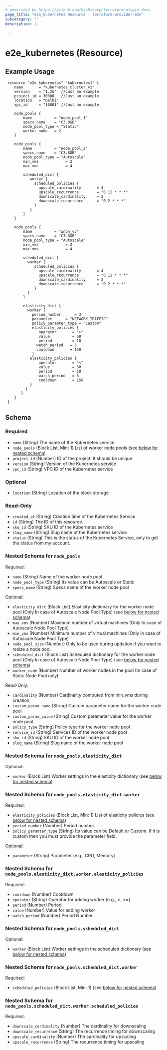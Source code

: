 ```yaml
---
# generated by https://github.com/hashicorp/terraform-plugin-docs
page_title: "e2e_kubernetes Resource - terraform-provider-e2e"
subcategory: ""
description: |-
  
---
```


# e2e_kubernetes (Resource)


## Example Usage
```hcl
 resource "e2e_kubernetes" "kubernetes1" {
    name       = "kubernetes_cluster_v1"
    version    = "1.25"  //Just an example
    project_id = 30000   //Just an example
    location   = "Delhi"
    vpc_id     = "10001" //Just an example

    node_pools {
        name          = "node_pool_1"
        specs_name    = "C3.8GB"
        node_pool_type = "Static"
        worker_node   = 2
    }

    node_pools {
        name          = "node_pool_2"
        specs_name    = "C3.8GB"
        node_pool_type = "Autoscale"
        min_vms            = 2
        max_vms            = 4

        scheduled_dict {
           worker {
             scheduled_policies {
               upscale_cardinality       = 4
               upscale_recurrence        = "0 12 * * *"
               downscale_cardinality     = 2
               downscale_recurrence      = "0 2 * * *"
             }
           }
        }
    }

    node_pools {
        name          = "wnpn_v3"
        specs_name    = "C3.8GB"
        node_pool_type = "Autoscale"
        min_vms            = 2
        max_vms            = 4

        scheduled_dict {
          worker {
             scheduled_policies {
               upscale_cardinality       = 4
               upscale_recurrence        = "0 12 * * *"
               downscale_cardinality     = 2
               downscale_recurrence      = "0 2 * * *"
             }
          }
        }

        elasticity_dict {
          worker {
            period_number      = 3
            parameter      = "NETWORK_TRAFFIC"
            policy_paramter_type = "Custom"
            elasticity_policies {
               operator       = ">"
               value          = 60
               period         = 10
              watch_period   = 3
              cooldown       = 150
            }
           elasticity_policies {
               operator       = "<"
               value          = 30
               period         = 10
               watch_period   = 3
               cooldown       = 150
           }
         }
       }
    }
 } 
```


<!-- schema generated by tfplugindocs -->
## Schema

### Required

- `name` (String) The name of the Kubernetes service
- `node_pools` (Block List, Min: 1) List of worker node pools (see [below for nested schema](#nestedblock--node_pools))
- `project_id` (Number) ID of the project. It should be unique
- `version` (String) Version of the Kubernetes service
- `vpc_id` (String) VPC ID of the Kubernetes service

### Optional

- `location` (String) Location of the block storage

### Read-Only

- `created_at` (String) Creation time of the Kubernetes Service
- `id` (String) The ID of this resource.
- `sku_id` (String) SKU ID of the Kubernetes service
- `slug_name` (String) Slug name of the Kubernetes service
- `status` (String) This is the status of the Kubernetes Service, only to get the status from my account.

<a id="nestedblock--node_pools"></a>
### Nested Schema for `node_pools`

Required:

- `name` (String) Name of the worker node pool
- `node_pool_type` (String) Its value can be Autoscale or Static
- `specs_name` (String) Specs name of the worker node pool

Optional:

- `elasticity_dict` (Block List) Elasticity dictionary for the worker node pool (Only In case of Autoscale Node Pool Type) (see [below for nested schema](#nestedblock--node_pools--elasticity_dict))
- `max_vms` (Number) Maximum number of virtual machines (Only In case of Autoscale Node Pool Type)
- `min_vms` (Number) Minimum number of virtual machines (Only In case of Autoscale Node Pool Type)
- `node_pool_size` (Number) Only to be used during updation if you want to resize a node pool.
- `scheduled_dict` (Block List) Scheduled dictionary for the worker node pool (Only In case of Autoscale Node Pool Type) (see [below for nested schema](#nestedblock--node_pools--scheduled_dict))
- `worker_node` (Number) Number of worker nodes in the pool (In case of Static Node Pool only)

Read-Only:

- `cardinality` (Number) Cardinality computed from min_vms during creation
- `custom_param_name` (String) Custom parameter name for the worker node pool
- `custom_param_value` (String) Custom parameter value for the worker node pool
- `policy_type` (String) Policy type for the worker node pool
- `service_id` (String) Services ID of the worker node pool
- `sku_id` (String) SKU ID of the worker node pool
- `slug_name` (String) Slug name of the worker node pool

<a id="nestedblock--node_pools--elasticity_dict"></a>
### Nested Schema for `node_pools.elasticity_dict`

Optional:

- `worker` (Block List) Worker settings in the elasticity dictionary (see [below for nested schema](#nestedblock--node_pools--elasticity_dict--worker))

<a id="nestedblock--node_pools--elasticity_dict--worker"></a>
### Nested Schema for `node_pools.elasticity_dict.worker`

Required:

- `elasticity_policies` (Block List, Min: 1) List of elasticity policies (see [below for nested schema](#nestedblock--node_pools--elasticity_dict--worker--elasticity_policies))
- `period_number` (Number) Period number
- `policy_paramter_type` (String) Its value can be Default or Custom. If it is custom then you must provide the parameter field.

Optional:

- `parameter` (String) Parameter (e.g., CPU, Memory)

<a id="nestedblock--node_pools--elasticity_dict--worker--elasticity_policies"></a>
### Nested Schema for `node_pools.elasticity_dict.worker.elasticity_policies`

Required:

- `cooldown` (Number) Cooldown
- `operator` (String) Operator for adding worker (e.g., >, >=)
- `period` (Number) Period
- `value` (Number) Value for adding worker
- `watch_period` (Number) Period Number



<a id="nestedblock--node_pools--scheduled_dict"></a>
### Nested Schema for `node_pools.scheduled_dict`

Optional:

- `worker` (Block List) Worker settings in the scheduled dictionary (see [below for nested schema](#nestedblock--node_pools--scheduled_dict--worker))

<a id="nestedblock--node_pools--scheduled_dict--worker"></a>
### Nested Schema for `node_pools.scheduled_dict.worker`

Required:

- `scheduled_policies` (Block List, Min: 1) (see [below for nested schema](#nestedblock--node_pools--scheduled_dict--worker--scheduled_policies))

<a id="nestedblock--node_pools--scheduled_dict--worker--scheduled_policies"></a>
### Nested Schema for `node_pools.scheduled_dict.worker.scheduled_policies`

Required:

- `downscale_cardinality` (Number) The cardinality for downscaling
- `downscale_recurrence` (String) The recurrence timing for downscaling
- `upscale_cardinality` (Number) The cardinality for upscaling
- `upscale_recurrence` (String) The recurrence timing for upscaling


